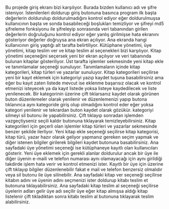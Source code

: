 Bu projede giriş ekranı bizi karşılıyor. Burada bizden kullanıcı adı ve şifre isteniyor. İstenilenleri doldurup giriş butonuna basınca program ilk başta değerlerin doldurulup doldurulmadığını kontrol ediyor eğer doldurulmuşsa kullanıcının başta ve sonda basabileceği boşlukları temizliyor ve şifreyi md5 şifreleme fonksiyonu ile şifreleyip sonrasında veri tabanından girilen değerlerin doğruluğunu kontrol ediyor eğer yanlış girilmişse hata ekranını gösteriyor değerler doğruysa ana ekran açılıyor.
Ana ekranda hangi kullanıcının giriş yaptığı alt tarafta belirtiliyor. Kütüphane yönetimi, üye yönetimi, kitap teslim ver ve kitap teslim al seçenekleri bizi karşılıyor.
Kitap yönetimi seçeneğini seçersek yeni bir ekran açılıyor ve veri tabanında bulunan kitaplar gösteriliyor. Üst tarafta işlemler sekmesinde yeni kitap ekle ve tanımlamalar seçeneği sunuluyor. Tanımlamaların içinde kitap kategorileri, kitap türleri ve yazarlar sunuluyor. 
Kitap kategorileri seçilirse yeni bir kayıt eklemek için kategoriyi yazıp kaydet tuşuna basabilirsiniz ama eğer bu kayıt zaten listede mevcut ise eklenme başarısız olacak ve kontrol etmenizi isteyecek ya da kayıt listede yoksa listeye kaydedilecek ve liste yenilenecek. Bir kategorinin üzerine çift tıklarsanız kaydet olarak görünen buton düzenlemeler olarak yenilenir ve düzenlemenizi yapıp butona tıklanınca aynı kategoride giriş olup olmadığını kontrol eder eğer yoksa kategori yenilenir ve tekrardan buton kaydet olarak gözükür. kategoriyi silmeyi sil butonu ile yapabilirsiniz. Çift tıklayıp sonradan işlemden vazgeçtiyseniz seçili kaldır butonuna tıklayarak temizleyebilirsiniz. 
Kitap kategorileri için geçerli olan işlemler kitap türleri ve yazarlar sekmesinde benzer şekilde ilerliyor.
Yeni kitap ekle seçeneği seçilirse kitap kategorisi, kitap türü, yazar hazır olarak geliyor yapmanız gereken seçim yapmak ve diğer istenen bilgiler girilerek bilgileri kaydet butonuna basabilirsiniz.
Ana sayfadaki üye yönetimi seçeneği ise kütüphaneye kayıtlı olan kullanıcıları gösterir. Yeni üye eklemek için gerekli alanlar doldurulur ancak bir üye ile diğer üyenin e-maili ve telefon numarası aynı olamayacağı için aynı girildiği takdirde işlem hata verir ve kontrol etmenizi ister. Kayıtlı bir üye için üzerine çift tıklayıp bilgiler düzenlenebilir fakat e mail ve telefon benzersiz olmalıdır veya sil butonu ile üye silinebilir.
Ana sayfadaki kitap ver seçeneği seçilirse kitabın adını ve üyenin adını seçmenizi ister doldurup kitabı teslim et butonuna tıklayabilirsiniz.
Ana sayfadaki kitap teslim al seçeneği seçilirse üyelerin adları gelir üye adı seçilir üye eğer kitap almışsa aldığı kitap listelenir çift tıkladıktan sonra kitabı teslim al butonuna tıklayarak teslim alabilirsiniz.

 
